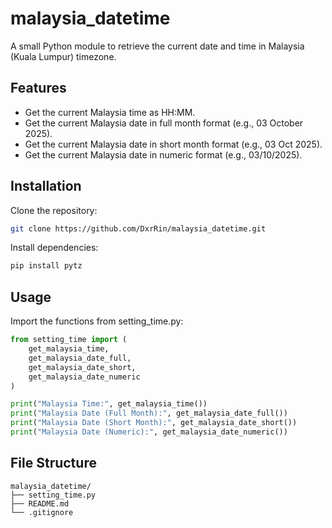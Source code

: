 # malaysia_datetime

A small Python module to retrieve the current date and time in Malaysia (Kuala Lumpur) timezone. 

## Features

- Get the current Malaysia time as HH:MM.
- Get the current Malaysia date in full month format (e.g., 03 October 2025).
- Get the current Malaysia date in short month format (e.g., 03 Oct 2025).
- Get the current Malaysia date in numeric format (e.g., 03/10/2025).

## Installation

Clone the repository:

```bash
git clone https://github.com/DxrRin/malaysia_datetime.git
```

Install dependencies:

```bash
pip install pytz
```

## Usage

Import the functions from setting_time.py:

```python
from setting_time import (
    get_malaysia_time,
    get_malaysia_date_full,
    get_malaysia_date_short,
    get_malaysia_date_numeric
)

print("Malaysia Time:", get_malaysia_time())
print("Malaysia Date (Full Month):", get_malaysia_date_full())
print("Malaysia Date (Short Month):", get_malaysia_date_short())
print("Malaysia Date (Numeric):", get_malaysia_date_numeric())
```

## File Structure

```
malaysia_datetime/
├── setting_time.py
├── README.md
└── .gitignore
```
